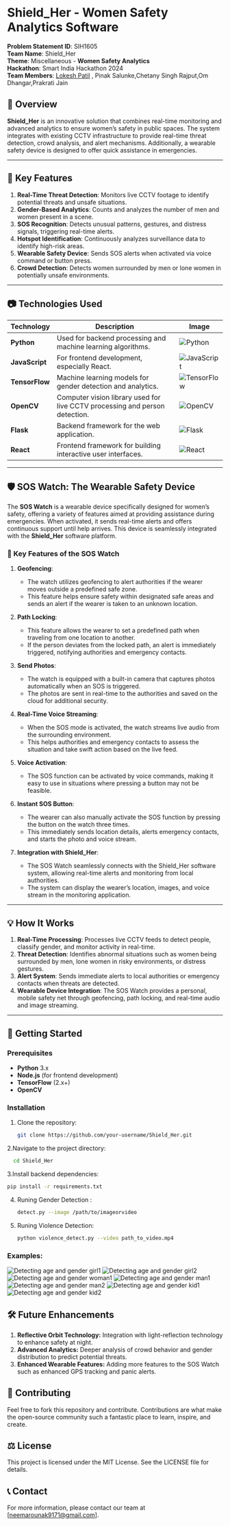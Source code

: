 # Shield_Her - Women Safety Analytics Software

**Problem Statement ID**: SIH1605  
**Team Name**: Shield_Her  
**Theme**: Miscellaneous - **Women Safety Analytics**  
**Hackathon**: Smart India Hackathon 2024                                                                                                 
**Team Members**: [Lokesh Patil](https://github.com/lokesh1969) , Pinak Salunke,Chetany Singh Rajput,Om Dhangar,Prakrati Jain 

## 📜 Overview
**Shield_Her** is an innovative solution that combines real-time monitoring and advanced analytics to ensure women’s safety in public spaces. The system integrates with existing CCTV infrastructure to provide real-time threat detection, crowd analysis, and alert mechanisms. Additionally, a wearable safety device is designed to offer quick assistance in emergencies.

---

## 🌟 Key Features
1. **Real-Time Threat Detection**: Monitors live CCTV footage to identify potential threats and unsafe situations.
2. **Gender-Based Analytics**: Counts and analyzes the number of men and women present in a scene.
3. **SOS Recognition**: Detects unusual patterns, gestures, and distress signals, triggering real-time alerts.
4. **Hotspot Identification**: Continuously analyzes surveillance data to identify high-risk areas.
5. **Wearable Safety Device**: Sends SOS alerts when activated via voice command or button press.
6. **Crowd Detection**: Detects women surrounded by men or lone women in potentially unsafe environments.

---

## 📷 Technologies Used

| Technology       | Description                                    | Image |
|------------------|------------------------------------------------|-------|
| **Python**       | Used for backend processing and machine learning algorithms. | ![Python](https://upload.wikimedia.org/wikipedia/commons/c/c3/Python-logo-notext.svg) |
| **JavaScript**   | For frontend development, especially React.    | ![JavaScript](https://upload.wikimedia.org/wikipedia/commons/6/6a/JavaScript-logo.png) |
| **TensorFlow**   | Machine learning models for gender detection and analytics. | ![TensorFlow](https://upload.wikimedia.org/wikipedia/commons/2/2d/Tensorflow_logo.svg) |
| **OpenCV**       | Computer vision library used for live CCTV processing and person detection. | ![OpenCV](https://upload.wikimedia.org/wikipedia/commons/3/32/OpenCV_Logo_with_text_svg_version.svg) |
| **Flask**        | Backend framework for the web application.     | ![Flask](https://upload.wikimedia.org/wikipedia/commons/3/3c/Flask_logo.svg) |
| **React**        | Frontend framework for building interactive user interfaces. | ![React](https://upload.wikimedia.org/wikipedia/commons/a/a7/React-icon.svg) |

---

## 🛡️ SOS Watch: The Wearable Safety Device

The **SOS Watch** is a wearable device specifically designed for women’s safety, offering a variety of features aimed at providing assistance during emergencies. When activated, it sends real-time alerts and offers continuous support until help arrives. This device is seamlessly integrated with the **Shield_Her** software platform.

### 🔑 Key Features of the SOS Watch

1. **Geofencing**: 
   - The watch utilizes geofencing to alert authorities if the wearer moves outside a predefined safe zone. 
   - This feature helps ensure safety within designated safe areas and sends an alert if the wearer is taken to an unknown location.

2. **Path Locking**:
   - This feature allows the wearer to set a predefined path when traveling from one location to another. 
   - If the person deviates from the locked path, an alert is immediately triggered, notifying authorities and emergency contacts.

3. **Send Photos**:
   - The watch is equipped with a built-in camera that captures photos automatically when an SOS is triggered.
   - The photos are sent in real-time to the authorities and saved on the cloud for additional security.

4. **Real-Time Voice Streaming**:
   - When the SOS mode is activated, the watch streams live audio from the surrounding environment.
   - This helps authorities and emergency contacts to assess the situation and take swift action based on the live feed.

5. **Voice Activation**:
   - The SOS function can be activated by voice commands, making it easy to use in situations where pressing a button may not be feasible.

6. **Instant SOS Button**:
   - The wearer can also manually activate the SOS function by pressing the button on the watch three times.
   - This immediately sends location details, alerts emergency contacts, and starts the photo and voice stream.

7. **Integration with Shield_Her**:
   - The SOS Watch seamlessly connects with the Shield_Her software system, allowing real-time alerts and monitoring from local authorities.
   - The system can display the wearer’s location, images, and voice stream in the monitoring application.

---

## 💡 How It Works
1. **Real-Time Processing**: Processes live CCTV feeds to detect people, classify gender, and monitor activity in real-time.
2. **Threat Detection**: Identifies abnormal situations such as women being surrounded by men, lone women in risky environments, or distress gestures.
3. **Alert System**: Sends immediate alerts to local authorities or emergency contacts when threats are detected.
4. **Wearable Device Integration**: The SOS Watch provides a personal, mobile safety net through geofencing, path locking, and real-time audio and image streaming.

---

## 🚀 Getting Started

### Prerequisites
- **Python** 3.x
- **Node.js** (for frontend development)
- **TensorFlow** (2.x+)
- **OpenCV**

### Installation
1. Clone the repository:
   ```bash
   git clone https://github.com/your-username/Shield_Her.git
2.Navigate to the project directory:
  ```bash
    cd Shield_Her
```
3.Install backend dependencies:
``` bash
pip install -r requirements.txt
```
4. Runing Gender Detection :
   ```bash
   detect.py --image /path/to/imageorvideo
   ```
5. Runing Violence Detection:
   ```bash
   python violence_detect.py --video path_to_video.mp4
   ```
### Examples:
![Detecting age and gender girl1](https://github.com/user-attachments/assets/20cfad07-c9c6-46f5-a547-5d14974bb8c8)
![Detecting age and gender girl2](https://github.com/user-attachments/assets/05898dcb-da15-487d-8f1a-773235c5ef39)
![Detecting age and gender woman1](https://github.com/user-attachments/assets/bbf88875-b240-4367-b091-0573b201956f)
![Detecting age and gender man1](https://github.com/user-attachments/assets/4ae474ef-fad2-4090-a919-e60cc4eac63a)
![Detecting age and gender man2](https://github.com/user-attachments/assets/2ee8ad6b-8032-4dbe-a660-2d05bf2cc4e9)
![Detecting age and gender kid1](https://github.com/user-attachments/assets/f460da8a-c519-45c0-beb1-f915d395e05e)
![Detecting age and gender kid2](https://github.com/user-attachments/assets/6cc914c3-bf24-4263-9672-cef94b26e490)

## 🛠 Future Enhancements
1. **Reflective Orbit Technology:** Integration with light-reflection technology to enhance safety at night.
2. **Advanced Analytics:** Deeper analysis of crowd behavior and gender distribution to predict potential threats.
3. **Enhanced Wearable Features:** Adding more features to the SOS Watch such as enhanced GPS tracking and panic alerts.
## 🤝 Contributing
 Feel free to fork this repository and contribute. Contributions are what make the open-source community such a fantastic place to learn, inspire, and create.

## ⚖️ License
 This project is licensed under the MIT License. See the LICENSE file for details.

## 📞 Contact
 For more information, please contact our team at [neemarounak9171@gmail.com].

